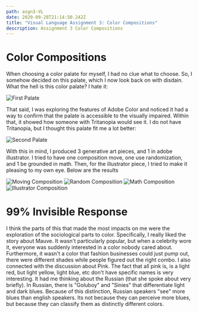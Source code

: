 ```yaml
---
path: asgn3-VL
date: 2020-09-28T21:14:50.242Z
title: "Visual Language Assignment 3: Color Compositions"
description: Assignment 3 Color Compositions
---
```

# Color Compositions

When choosing a color palate for myself, I had no clue what to choose. So, I somehow decided on this palate, which I now look back on with disdain. What the hell is this color palate? I hate it:

![First Palate](/../assets/VL/palateA.png)

That said, I was exploring the features of Adobe Color and noticed it had a way to confirm that the palate is accessible to the visually impaired. Within that, it showed how someone with Tritanopia would see it. I do not have Tritanopia, but I thought this palate fit me a lot better:

![Second Palate](/../assets/VL/palateB.png)

With this in mind, I produced 3 generative art pieces, and 1 in adobe illustrator. I tried to have one composition move, one use randomization, and 1 be grounded in math. Then, for the illustrator piece, I tried to make it pleasing to my own eye. Below are the results

![Moving Composition](/../assets/VL/comp1.gif)
![Random Composition](/../assets/VL/comp2.png)
![Math Composition](/../assets/VL/comp3.png)
![Illustrator Composition](/../assets/VL/comp4.png)

# 99% Invisible Response

I think the parts of this that made the most impacts on me were the exploration of the sociological parts to color. Specifically, I really liked the story about Mauve. It wasn't particularly popular, but when a celebrity wore it, everyone was suddenly interested in a color nobody cared about. Furthermore, it wasn't a color that fashion businesses could just pump out, there were different shades while people figured out the right combo. 
I also connected with the discussion about Pink. The fact that all pink is, is a light red, but light yellow, light blue, etc don't have specific names is very interesting. It had me thinking about the Russian (that she spoke about very briefly). In Russian, there is "Goluboy" and "Sinies" that differentiate light and dark blues. Because of this distinction, Russian speakers "see" more blues than english speakers. Its not because they can perceive more blues, but because they can classify them as distinctly different colors. 